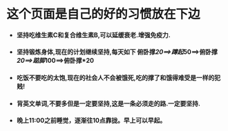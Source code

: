 # 这个页面是自己的好的习惯放在下边
* #### 坚持吃维生素C和复合维生素B,可以延缓衰老.增强免疫力.
* #### 坚持锻炼身体,现在的计划继续坚持,每天如下  俯卧撑*20==>蹲起*50==>俯卧撑*20==>踮脚*100==>俯卧撑*20
* #### 吃饭不要吃的太饱,现在的社会人不会被饿死,吃的撑了和饿得难受是一样的犯贱!
* #### 背英文单词,不要多但是一定要坚持,这是一条必须走的路.一定要坚持.
* #### 晚上11:00之前睡觉，逐渐往10点靠拢。早上可以早起。